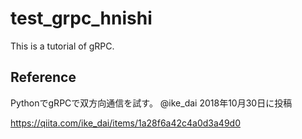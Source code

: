 # test_grpc_hnishi
This is a tutorial of gRPC.

## Reference

PythonでgRPCで双方向通信を試す。
@ike_dai
2018年10月30日に投稿

https://qiita.com/ike_dai/items/1a28f6a42c4a0d3a49d0
